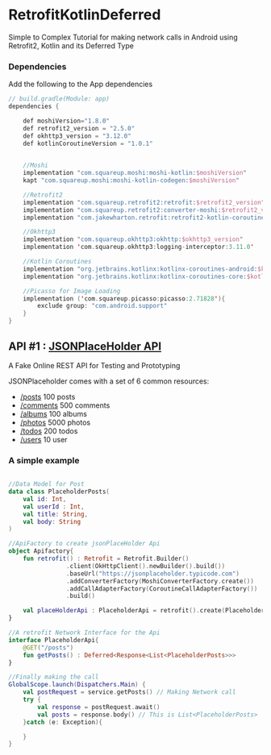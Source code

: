 # RetrofitKotlinDeferred
Simple to Complex Tutorial for making network calls in Android using Retrofit2, Kotlin and its Deferred Type

### Dependencies

Add the following to the App dependencies

```kotlin
// build.gradle(Module: app)
dependencies {

    def moshiVersion="1.8.0"
    def retrofit2_version = "2.5.0"
    def okhttp3_version = "3.12.0"
    def kotlinCoroutineVersion = "1.0.1"

     
    //Moshi
    implementation "com.squareup.moshi:moshi-kotlin:$moshiVersion"
    kapt "com.squareup.moshi:moshi-kotlin-codegen:$moshiVersion"

    //Retrofit2
    implementation "com.squareup.retrofit2:retrofit:$retrofit2_version"
    implementation "com.squareup.retrofit2:converter-moshi:$retrofit2_version"
    implementation "com.jakewharton.retrofit:retrofit2-kotlin-coroutines-adapter:0.9.2"

    //Okhttp3
    implementation "com.squareup.okhttp3:okhttp:$okhttp3_version"
    implementation 'com.squareup.okhttp3:logging-interceptor:3.11.0'

    //Kotlin Coroutines
    implementation "org.jetbrains.kotlinx:kotlinx-coroutines-android:$kotlinCoroutineVersion"
    implementation "org.jetbrains.kotlinx:kotlinx-coroutines-core:$kotlinCoroutineVersion"

    //Picasso for Image Loading
    implementation ('com.squareup.picasso:picasso:2.71828'){
        exclude group: "com.android.support"
    }
}
```

## API #1 : [JSONPlaceHolder API](https://jsonplaceholder.typicode.com ) 
A Fake Online REST API for Testing and Prototyping

JSONPlaceholder comes with a set of 6 common resources:

* [/posts](https://jsonplaceholder.typicode.com/posts)	100 posts
* [/comments](https://jsonplaceholder.typicode.com/comments)	500 comments
* [/albums](https://jsonplaceholder.typicode.com/albums)	100 albums
* [/photos](https://jsonplaceholder.typicode.com/photos)	5000 photos
* [/todos](https://jsonplaceholder.typicode.com/todos)	200 todos
* [/users](https://jsonplaceholder.typicode.com/users)	10 user


### A simple example

```kotlin

//Data Model for Post
data class PlaceholderPosts(
    val id: Int,
    val userId : Int,
    val title: String,
    val body: String
)

//ApiFactory to create jsonPlaceHolder Api
object Apifactory{
    fun retrofit() : Retrofit = Retrofit.Builder()
                .client(OkHttpClient().newBuilder().build())
                .baseUrl("https://jsonplaceholder.typicode.com")
                .addConverterFactory(MoshiConverterFactory.create())
                .addCallAdapterFactory(CoroutineCallAdapterFactory())
                .build()   

    val placeHolderApi : PlaceholderApi = retrofit().create(PlaceholderApi::class.java)
} 

//A retrofit Network Interface for the Api
interface PlaceholderApi{
    @GET("/posts")
    fun getPosts() : Deferred<Response<List<PlaceholderPosts>>>
}

//Finally making the call
GlobalScope.launch(Dispatchers.Main) {
    val postRequest = service.getPosts() // Making Network call
    try {
        val response = postRequest.await()
        val posts = response.body() // This is List<PlaceholderPosts> 
    }catch (e: Exception){

    }
}
```
